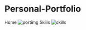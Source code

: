 # Personal-Portfolio
Home 
![portimg](https://github.com/shivi9569/Personal-Portfolio/assets/140194375/b3301716-eeae-4697-aa2f-0b0e8e8efeb8)
Skiils
![skills](https://github.com/shivi9569/Personal-Portfolio/assets/140194375/244632d0-fcf3-4e30-a5ef-712bb43f0f8d)
